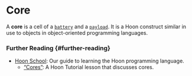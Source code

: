 # Core

A **core** is a cell of a [`battery`](battery.md) and a [`payload`](payload.md). It is a Hoon construct similar in use to objects in object-oriented programming languages.

### Further Reading {#further-reading}

- [Hoon School](../build-on-urbit/hoon-school): Our guide to learning the Hoon programming language.
  - [“Cores”](../build-on-urbit/hoon-school/F-cores.md#cores): A Hoon Tutorial lesson that discusses cores.
